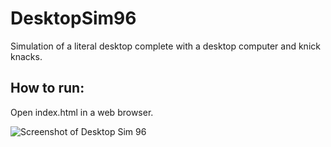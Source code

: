 # DesktopSim96
 Simulation of a literal desktop complete with a desktop computer and knick knacks.

## How to run:
Open index.html in a web browser.

![Screenshot of Desktop Sim 96](https://imgur.com/irIye7U.jpg)
